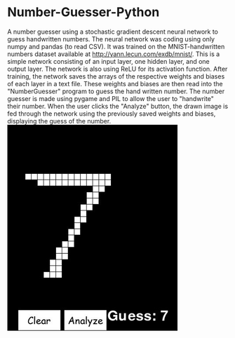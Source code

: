 # Number-Guesser-Python
A number guesser using a stochastic gradient descent neural network to guess handwritten numbers. The neural network was coding using only numpy and pandas (to read CSV). It was trained on the MNIST-handwritten numbers dataset available at http://yann.lecun.com/exdb/mnist/. This is a simple network consisting of an input layer, one hidden layer, and one output layer. The network is also using ReLU for its activation function. After training, the network saves the arrays of the respective weights and biases of each layer in a text file. These weights and biases are then read into the "NumberGuesser" program to guess the hand written number. The number guesser is made using pygame and PIL to allow the user to "handwrite" their number. When the user clicks the "Analyze" button, the drawn image is fed through the network using the previously saved weights and biases, displaying the guess of the number. 
![alt text](https://github.com/AmmarShafi1/Number-Guesser-Python/blob/main/number_guess.jpg?raw=true)
